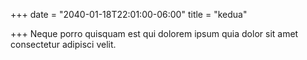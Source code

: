 +++
date = "2040-01-18T22:01:00-06:00"
title = "kedua"

+++
Neque porro quisquam est qui dolorem
ipsum quia dolor sit amet consectetur
adipisci velit.
